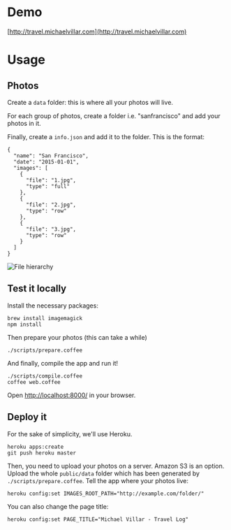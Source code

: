 # Demo
[http://travel.michaelvillar.com](http://travel.michaelvillar.com)

# Usage

## Photos
Create a `data` folder: this is where all your photos will live.

For each group of photos, create a folder i.e. "sanfrancisco" and add your photos in it.

Finally, create a `info.json` and add it to the folder. This is the format:
```
{
  "name": "San Francisco",
  "date": "2015-01-01",
  "images": [
    {
      "file": "1.jpg",
      "type": "full"
    },
    {
      "file": "2.jpg",
      "type": "row"
    },
    {
      "file": "3.jpg",
      "type": "row"
    }
  ]
}
```
![File hierarchy](http://michaelvillar.s3.amazonaws.com/images/photos_log_file_hierarchy.png)

## Test it locally
Install the necessary packages:
```
brew install imagemagick
npm install
```
Then prepare your photos (this can take a while)
```
./scripts/prepare.coffee
```
And finally, compile the app and run it!
```
./scripts/compile.coffee
coffee web.coffee
```
Open [http://localhost:8000/](http://localhost:8000/) in your browser.

## Deploy it
For the sake of simplicity, we'll use Heroku.
```
heroku apps:create
git push heroku master
```
Then, you need to upload your photos on a server. Amazon S3 is an option.
Upload the whole `public/data` folder which has been generated by `./scripts/prepare.coffee`.
Tell the app where your photos live:
```
heroku config:set IMAGES_ROOT_PATH="http://example.com/folder/"
```
You can also change the page title:
```
heroku config:set PAGE_TITLE="Michael Villar - Travel Log"
```
